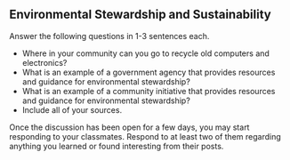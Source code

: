 ## Environmental Stewardship and Sustainability

Answer the following questions in 1-3 sentences each.

* Where in your community can you go to recycle old computers and electronics?
* What is an example of a government agency that provides resources and guidance for environmental stewardship?
* What is an example of a community initiative that provides resources and guidance for environmental stewardship?
* Include all of your sources.

Once the discussion has been open for a few days, you may start responding to your classmates. Respond to at least two of them regarding anything you learned or found interesting from their posts.
